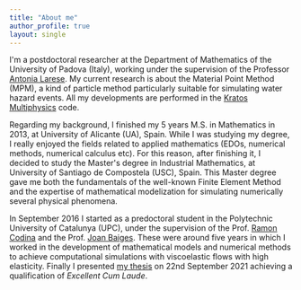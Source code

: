 ```yaml
---
title: "About me"
author_profile: true
layout: single
---
```


I'm a postdoctoral researcher at the Department of Mathematics of the University of Padova (Italy), working under the supervision of the Professor [Antonia Larese](https://www.math.unipd.it/~antonia/). My current research is about the Material Point Method (MPM), a kind of particle method particularly suitable for simulating water hazard events. All my developments are performed in the [Kratos Multiphysics](https://github.com/KratosMultiphysics) code.

Regarding my background, I finished my 5 years M.S. in Mathematics in 2013, at University of Alicante (UA), Spain. While I was studying my degree, I really enjoyed the fields related to applied mathematics (EDOs, numerical methods, numerical calculus etc). For this reason, after finishing it, I decided to study the Master's degree in Industrial Mathematics, at University of Santiago de Compostela (USC), Spain. This Master degree gave me both the fundamentals of the well-known Finite Element Method and the expertise of mathematical modelization for simulating numerically several physical phenomena.

In September 2016 I started as a predoctoral student in the Polytechnic University of Catalunya (UPC), under the supervision of the Prof. [Ramon Codina](https://deca.upc.edu/en/people/ramon.codina) and the Prof. [Joan Baiges](https://sites.google.com/site/joanbaiges/home). These were around five years in which I worked in the development of mathematical models and numerical methods to achieve computational simulations with viscoelastic flows with high elasticity. Finally I presented [my thesis](https://www.tdx.cat/handle/10803/672679#page=1) on 22nd September 2021 achieving a qualification of *Excellent Cum Laude*.



<!--<div align = "center">
	 <img src="/assets/images/IMG_9608.JPG" alt="" width="500"/>
	 <p>
	 Piazza dei Signori, Padova (Italy)
	 </p>
</div>-->


